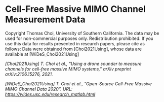 # Cell-Free Massive MIMO Channel Measurement Data

Copyright Thomas Choi, University of Southern California. The data may be used for non-commercial purposes only. Redistribution prohibited. If you use this data for results presented in research papers, please cite as follows: Data were obtained from [Choi2021Using], whose data are available at [WiDeS_Choi2021Using]

*[Choi2021Using] T. Choi et al., "Using a drone sounder to measure channels for cell-free massive MIMO systems," arXiv preprint arXiv:2106.15276, 2021.*

*[WiDeS_Choi2021Using] T. Choi et al., “Open-Source Cell-Free Massive MIMO Channel Data 2020”. URL: https://wides.usc.edu/research_matlab.html*
